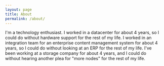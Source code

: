 ```yaml
---
layout: page
title: About
permalink: /about/
---
```


I'm a technology enthusiast. I worked in a datacenter for about 4 years, so I could do without hardware support for the rest of my life. I worked in an integration team for an enterprise content management system for about 4 years, so I could do without looking at an ERP for the rest of my life. I've been working at a storage company for about 4 years, and I could do without hearing another plea for "more nodes" for the rest of my life.
